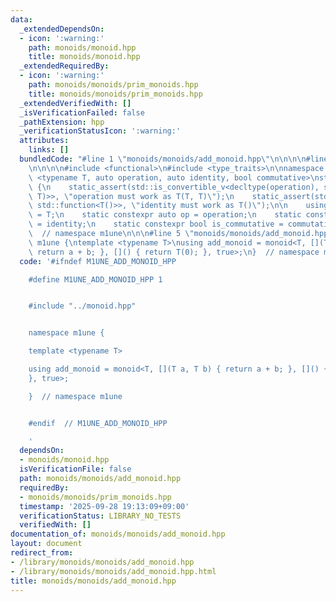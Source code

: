 ```yaml
---
data:
  _extendedDependsOn:
  - icon: ':warning:'
    path: monoids/monoid.hpp
    title: monoids/monoid.hpp
  _extendedRequiredBy:
  - icon: ':warning:'
    path: monoids/monoids/prim_monoids.hpp
    title: monoids/monoids/prim_monoids.hpp
  _extendedVerifiedWith: []
  _isVerificationFailed: false
  _pathExtension: hpp
  _verificationStatusIcon: ':warning:'
  attributes:
    links: []
  bundledCode: "#line 1 \"monoids/monoids/add_monoid.hpp\"\n\n\n\n#line 1 \"monoids/monoid.hpp\"\
    \n\n\n\n#include <functional>\n#include <type_traits>\n\nnamespace m1une {\ntemplate\
    \ <typename T, auto operation, auto identity, bool commutative>\nstruct monoid\
    \ {\n    static_assert(std::is_convertible_v<decltype(operation), std::function<T(T,\
    \ T)>>, \"operation must work as T(T, T)\");\n    static_assert(std::is_convertible_v<decltype(identity),\
    \ std::function<T()>>, \"identity must work as T()\");\n\n    using value_type\
    \ = T;\n    static constexpr auto op = operation;\n    static constexpr auto id\
    \ = identity;\n    static constexpr bool is_commutative = commutative;\n};\n}\
    \  // namespace m1une\n\n\n#line 5 \"monoids/monoids/add_monoid.hpp\"\n\nnamespace\
    \ m1une {\ntemplate <typename T>\nusing add_monoid = monoid<T, [](T a, T b) {\
    \ return a + b; }, []() { return T(0); }, true>;\n}  // namespace m1une\n\n\n"
  code: '#ifndef M1UNE_ADD_MONOID_HPP

    #define M1UNE_ADD_MONOID_HPP 1


    #include "../monoid.hpp"


    namespace m1une {

    template <typename T>

    using add_monoid = monoid<T, [](T a, T b) { return a + b; }, []() { return T(0);
    }, true>;

    }  // namespace m1une


    #endif  // M1UNE_ADD_MONOID_HPP

    '
  dependsOn:
  - monoids/monoid.hpp
  isVerificationFile: false
  path: monoids/monoids/add_monoid.hpp
  requiredBy:
  - monoids/monoids/prim_monoids.hpp
  timestamp: '2025-09-28 19:13:09+09:00'
  verificationStatus: LIBRARY_NO_TESTS
  verifiedWith: []
documentation_of: monoids/monoids/add_monoid.hpp
layout: document
redirect_from:
- /library/monoids/monoids/add_monoid.hpp
- /library/monoids/monoids/add_monoid.hpp.html
title: monoids/monoids/add_monoid.hpp
---
```

